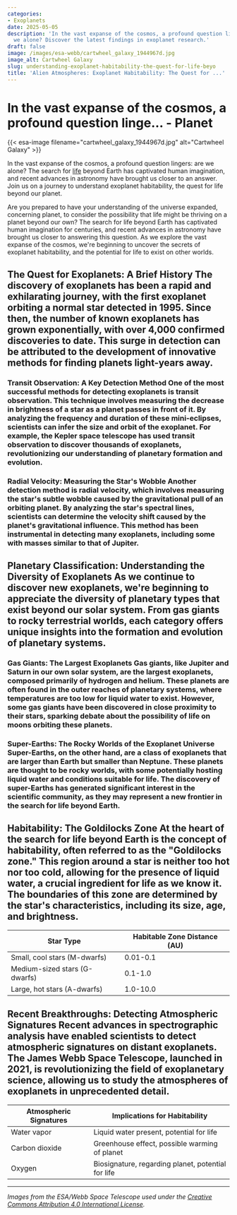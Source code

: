 ```yaml
---
categories:
- Exoplanets
date: 2025-05-05
description: 'In the vast expanse of the cosmos, a profound question lingers: are
  we alone? Discover the latest findings in exoplanet research.'
draft: false
image: /images/esa-webb/cartwheel_galaxy_1944967d.jpg
image_alt: Cartwheel Galaxy
slug: understanding-exoplanet-habitability-the-quest-for-life-beyo
title: 'Alien Atmospheres: Exoplanet Habitability: The Quest for ...'
---
```


# In the vast expanse of the cosmos, a profound question linge... - Planet
{{< esa-image filename="cartwheel_galaxy_1944967d.jpg" alt="Cartwheel Galaxy" >}}



In the vast expanse of the cosmos, a profound question lingers: are we alone? The search for [life](/blog/exoplanet-habitability-and-the-quest-for-life-beyond-earth) beyond Earth has captivated human imagination, and recent advances in astronomy have brought us closer to an answer. Join us on a journey to understand exoplanet habitability, the quest for life beyond our planet.

Are you prepared to have your understanding of the universe expanded, concerning planet, to consider the possibility that life might be thriving on a planet beyond our own? The search for life beyond Earth has captivated human imagination for centuries, and recent advances in astronomy have brought us closer to answering this question. As we explore the vast expanse of the cosmos, we're beginning to uncover the secrets of exoplanet habitability, and the potential for life to exist on other worlds.

 ## The Quest for Exoplanets: A Brief History The discovery of exoplanets has been a rapid and exhilarating journey, with the first exoplanet orbiting a normal star detected in 1995. Since then, the number of known exoplanets has grown exponentially, with over 4,000 confirmed discoveries to date. This surge in detection can be attributed to the development of innovative methods for finding planets light-years away.

 ### Transit Observation: A Key Detection Method One of the most successful methods for detecting exoplanets is transit observation. This technique involves measuring the decrease in brightness of a star as a planet passes in front of it. By analyzing the frequency and duration of these mini-eclipses, scientists can infer the size and orbit of the exoplanet. For example, the Kepler space telescope has used transit observation to discover thousands of exoplanets, revolutionizing our understanding of planetary formation and evolution.

 ### Radial Velocity: Measuring the Star's Wobble Another detection method is radial velocity, which involves measuring the star's subtle wobble caused by the gravitational pull of an orbiting planet. By analyzing the star's spectral lines, scientists can determine the velocity shift caused by the planet's gravitational influence. This method has been instrumental in detecting many exoplanets, including some with masses similar to that of Jupiter.

 ## Planetary Classification: Understanding the Diversity of Exoplanets As we continue to discover new exoplanets, we're beginning to appreciate the diversity of planetary types that exist beyond our solar system. From gas giants to rocky terrestrial worlds, each category offers unique insights into the formation and evolution of planetary systems.

 ### Gas Giants: The Largest Exoplanets Gas giants, like Jupiter and Saturn in our own solar system, are the largest exoplanets, composed primarily of hydrogen and helium. These planets are often found in the outer reaches of planetary systems, where temperatures are too low for liquid water to exist. However, some gas giants have been discovered in close proximity to their stars, sparking debate about the possibility of life on moons orbiting these planets.

 ### Super-Earths: The Rocky Worlds of the Exoplanet Universe Super-Earths, on the other hand, are a class of exoplanets that are larger than Earth but smaller than Neptune. These planets are thought to be rocky worlds, with some potentially hosting liquid water and conditions suitable for life. The discovery of super-Earths has generated significant interest in the scientific community, as they may represent a new frontier in the search for life beyond Earth.

 ## Habitability: The Goldilocks Zone At the heart of the search for life beyond Earth is the concept of habitability, often referred to as the "Goldilocks zone." This region around a star is neither too hot nor too cold, allowing for the presence of liquid water, a crucial ingredient for life as we know it. The boundaries of this zone are determined by the star's characteristics, including its size, age, and brightness.

 | **Star Type** | **Habitable Zone Distance (AU)** |
| --- | --- |
| Small, cool stars (M-dwarfs) | 0.01-0.1 |
| Medium-sized stars (G-dwarfs) | 0.1-1.0 |
| Large, hot stars (A-dwarfs) | 1.0-10.0 | ### The Role of Planetary Features in Habitability While the star's characteristics play a significant role in determining the habitable zone, planetary features also contribute to a planet's potential for life. A stable atmosphere, magnetic field, and tectonic activity can all impact the surface conditions of a planet, making it more or less habitable. Additionally, gravitational interactions with neighboring bodies can influence the planet's climate and orbital stability.

 ## Recent Breakthroughs: Detecting Atmospheric Signatures Recent advances in spectrographic analysis have enabled scientists to detect atmospheric signatures on distant exoplanets. The James Webb Space Telescope, launched in 2021, is revolutionizing the field of exoplanetary science, allowing us to study the atmospheres of exoplanets in unprecedented detail.

 | **Atmospheric Signatures** | **Implications for Habitability** |
| --- | --- |
| Water vapor | Liquid water present, potential for life |
| Carbon dioxide | Greenhouse effect, possible warming of planet |
| Oxygen | Biosignature, regarding planet, potential for life | ## Conclusion As we continue to explore the vast expanse of the cosmos, we're reminded that the search for life beyond Earth is a complex and multifaceted journey. From the detection of [exoplanets](/blog/exoplanets-and-the-search-for-life-beyond-our-solar-system/solar-system/) and [exoplanets](/blog/exoplanets-and-the-search-for-life-beyond-earth) to the study of habitability, regarding planet, each new discovery refines our understanding of the conditions necessary for life to emerge. As we push the boundaries of our knowledge, we're drawn closer to answering the question that has captivated human imagination for centuries: are we alone in the universe?

---

*Images from the ESA/Webb Space Telescope used under the [Creative Commons Attribution 4.0 International License](https://creativecommons.org/licenses/by/4.0).*